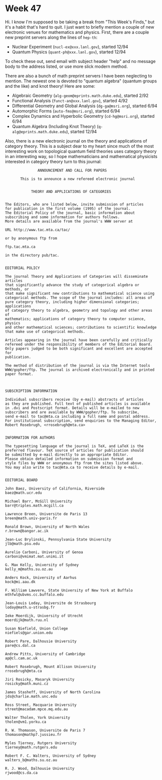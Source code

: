 # Week 47

Hi. I know I'm supposed to be taking a break from "This Week's
Finds," but it's a habit that's hard to quit. I just want to briefly
mention a couple of new electronic venues for mathematics and physics.
First, there are a couple new preprint servers along the lines of
`hep-th`:

- Nuclear Experiment (`nucl-ex@xxx.lanl.gov`), started 12/94 
- Quantum Physics (`quant-ph@xxx.lanl.gov`), started 12/94 

To check these out, send email with subject header "help" and no
message body to the address listed, or use more slick modern method.

There are also a bunch of math preprint servers I have been neglecting
to mention. The newest one is devoted to "quantum algebra" (quantum
groups and the like) and knot theory! Here are some:

- Algebraic Geometry (`alg-geom@eprints.math.duke.edu`), started 2/92 
- Functional Analysis (`funct-an@xxx.lanl.gov`), started 4/92
- Differential Geometry and Global Analysis (`dg-ga@msri.org`), started 6/94 
- Automorphic Forms (`auto-fms@msri.org`), started 6/94 
- Complex Dynamics and Hyperbolic Geometry (`cd-hg@msri.org`), started 6/94 
- Quantum Algebra (Including Knot Theory) (`q-alg@eprints.math.duke.edu`), started 12/94 

Also, there is a new electronic journal on the theory and applications
of category theory. This is a subject dear to my heart since much of the
most interesting work on topological quantum field theories uses
category theory in an interesting way, so I hope mathematicians and
mathematical physicists interested in category theory turn to this
journal:

                   ANNOUNCEMENT AND CALL FOR PAPERS
     
           This is to announce a new refereed electronic journal
     
     
                THEORY AND APPLICATIONS OF CATEGORIES
     
     
    The Editors, who are listed below, invite submission of articles 
    for publication in the first volume (1995) of the journal.   
    The Editorial Policy of the journal, basic information about 
    subscribing and some information for authors follows. 
    More details are available from the journal's WWW server at
     
    URL http://www.tac.mta.ca/tac/
     
    or by anonymous ftp from
     
    ftp.tac.mta.ca
     
    in the directory pub/tac.
     
     
    EDITORIAL POLICY
     
    The journal Theory and Applications of Categories will disseminate articles 
    that significantly advance the study of categorical algebra or methods, or 
    that make significant new contributions to mathematical science using 
    categorical methods. The scope of the journal includes: all areas of 
    pure category theory, including higher dimensional categories; applications 
    of category theory to algebra, geometry and topology and other areas of 
    mathematics; applications of category theory to computer science, physics 
    and other mathematical sciences; contributions to scientific knowledge 
    that make use of categorical methods.
     
    Articles appearing in the journal have been carefully and critically 
    refereed under the responsibility of members of the Editorial Board.
    Only papers judged to be both significant and excellent are accepted for 
    publication. 
     
    The method of distribution of the journal is via the Internet tools 
    WWW/gopher/ftp. The journal is archived electronically and in printed 
    paper format. 
     
     
     
    SUBSCRIPTION INFORMATION
     
    Individual subscribers receive (by e-mail) abstracts of articles 
    as they are published. Full text of published articles is available 
    in .dvi and Postscript format. Details will be e-mailed to new 
    subscribers and are available by WWW/gopher/ftp. To subscribe, 
    send e-mail to tac@mta.ca including a full name and postal address. 
    For institutional subscription, send enquiries to the Managing Editor, 
    Robert Rosebrugh, <rrosebrugh@mta.ca>
     
     
    INFORMATION FOR AUTHORS
     
    The typesetting language of the journal is TeX, and LaTeX is the 
    preferred flavour. TeX source of articles for publication should 
    be submitted by e-mail directly to an appropriate Editor. 
    Please obtain detailed information on submission format and 
    style files by WWW or anonymous ftp from the sites listed above.
    You may also write to tac@mta.ca to receive details by e-mail.
     
     
    EDITORIAL BOARD
     
    John Baez, University of California, Riverside
    baez@math.ucr.edu
     
    Michael Barr, McGill University
    barr@triples.math.mcgill.ca
     
    Lawrence Breen, Universite de Paris 13
    breen@math.univ-paris.fr
     
    Ronald Brown, University of North Wales 
    r.brown@bangor.ac.ik
     
    Jean-Luc Brylinski, Pennsylvania State University
    jlb@math.psu.edu
     
    Aurelio Carboni, University of Genoa
    carboni@vmimat.mat.unimi.it
     
    G. Max Kelly, University of Sydney
    kelly_m@maths.su.oz.au
     
    Anders Kock, University of Aarhus
    kock@mi.aau.dk
     
    F. William Lawvere, State University of New York at Buffalo
    mthfwl@ubvms.cc.buffalo.edu
     
    Jean-Louis Loday, Universite de Strasbourg
    loday@math.u-strasbg.fr
     
    Ieke Moerdijk, University of Utrecht
    moerdijk@math.ruu.nl
     
    Susan Niefield, Union College
    niefiels@gar.union.edu
     
    Robert Pare, Dalhousie University
    pare@cs.dal.ca
     
    Andrew Pitts, University of Cambridge
    ap@cl.cam.ac.uk
     
    Robert Rosebrugh, Mount Allison University
    rrosebrugh@mta.ca
     
    Jiri Rosicky, Masaryk University
    rosicky@math.muni.cz
     
    James Stasheff, University of North Carolina
    jds@charlie.math.unc.edu
     
    Ross Street, Macquarie University 
    street@macadam.mpce.mq.edu.au
     
    Walter Tholen, York University
    tholen@vm1.yorku.ca
     
    R. W. Thomason, Universite de Paris 7
    thomason@mathp7.jussieu.fr
     
    Myles Tierney, Rutgers University
    tierney@math.rutgers.edu
     
    Robert F. C. Walters, University of Sydney
    walters_b@maths.su.oz.au
     
    R. J. Wood, Dalhousie University
    rjwood@cs.da.ca
